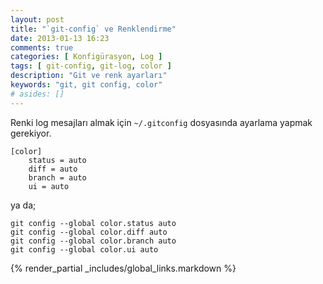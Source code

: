 ```yaml
---
layout: post
title: "`git-config` ve Renklendirme"
date: 2013-01-13 16:23
comments: true
categories: [ Konfigürasyon, Log ]
tags: [ git-config, git-log, color ]
description: "Git ve renk ayarları"
keywords: "git, git config, color"
# asides: []
---
```

Renki log mesajları almak için `~/.gitconfig` dosyasında ayarlama yapmak
gerekiyor.
<!-- more -->

    [color]
        status = auto
        diff = auto
        branch = auto
        ui = auto

ya da;

    git config --global color.status auto
    git config --global color.diff auto
    git config --global color.branch auto
    git config --global color.ui auto

{% render_partial _includes/global_links.markdown %}
